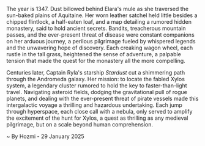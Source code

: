 
The year is 1347.  Dust billowed behind Elara's mule as she traversed the sun-baked plains of Aquitaine.  Her worn leather satchel held little besides a chipped flintlock, a half-eaten loaf, and a map detailing a rumored hidden monastery, said to hold ancient secrets.  Bandits, treacherous mountain passes, and the ever-present threat of disease were constant companions on her arduous journey, a perilous pilgrimage fueled by whispered legends and the unwavering hope of discovery. Each creaking wagon wheel, each rustle in the tall grass, heightened the sense of adventure, a palpable tension that made the quest for the monastery all the more compelling.


Centuries later, Captain Ryla's starship *Stardust* cut a shimmering path through the Andromeda galaxy.  Her mission: to locate the fabled Xylos system, a legendary cluster rumored to hold the key to faster-than-light travel.  Navigating asteroid fields, dodging the gravitational pull of rogue planets, and dealing with the ever-present threat of pirate vessels made this intergalactic voyage a thrilling and hazardous undertaking.  Each jump through hyperspace, each close call with a nebula, only served to amplify the excitement of the hunt for Xylos, a quest as thrilling as any medieval pilgrimage, but on a scale beyond human comprehension.

~ By Hozmi - 29 January 2025

